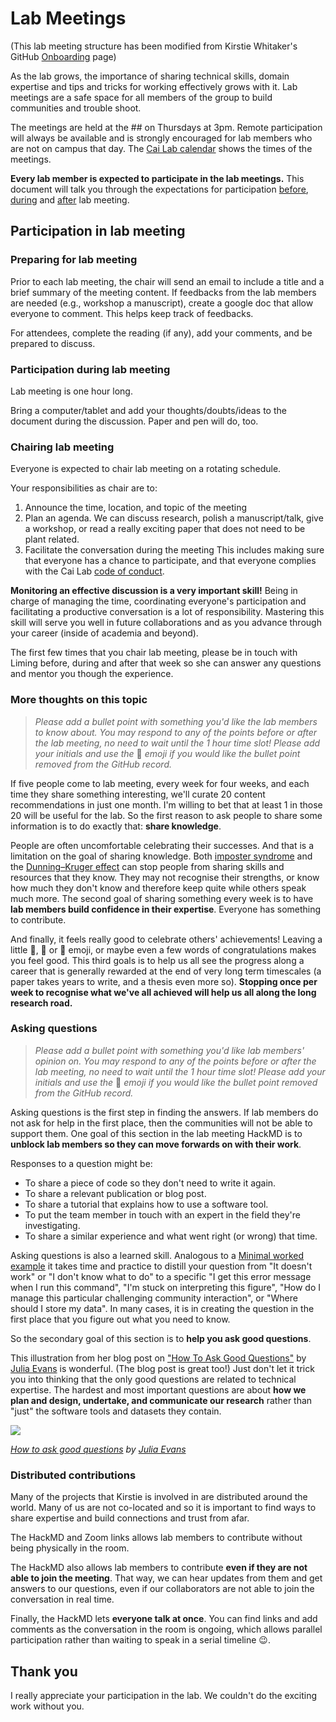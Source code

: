 # Lab Meetings

(This lab meeting structure has been modified from Kirstie Whitaker's GitHub [Onboarding](https://github.com/WhitakerLab/Onboarding) page)

As the lab grows, the importance of sharing technical skills, domain expertise and tips and tricks for working effectively grows with it.
Lab meetings are a safe space for all members of the group to build communities and trouble shoot.

The meetings are held at the ## on Thursdays at 3pm.
Remote participation will always be available and is strongly encouraged for lab members who are not on campus that day.
The [Cai Lab calendar](https://calendar.google.com/calendar/embed?src=7nar31c6ni4esif8fn1881kgds%40group.calendar.google.com) shows the times of the meetings.

**Every lab member is expected to participate in the lab meetings.**
This document will talk you through the expectations for participation [before](#preparing-for-lab-meeting), [during](#participation-during-lab-meeting) and [after](#publishing-a-summary-blog-post-after-lab-meeting) lab meeting.

## Participation in lab meeting

### Preparing for lab meeting

Prior to each lab meeting, the chair will send an email to include a title and a brief summary of the meeting content. If feedbacks from the lab members are needed (e.g., workshop a manuscript), create a google doc that allow everyone to comment. This helps keep track of feedbacks.

For attendees, complete the reading (if any), add your comments, and be prepared to discuss.

### Participation during lab meeting

Lab meeting is one hour long.

Bring a computer/tablet and add your thoughts/doubts/ideas to the document during the discussion. Paper and pen will do, too.

### Chairing lab meeting

Everyone is expected to chair lab meeting on a rotating schedule.

Your responsibilities as chair are to:

1. Announce the time, location, and topic of the meeting
2. Plan an agenda. We can discuss research, polish a manuscript/talk, give a workshop, or read a really exciting paper that does not need to be plant related.  
3. Facilitate the conversation during the meeting
  This includes making sure that everyone has a chance to participate, and that everyone complies with the Cai Lab [code of conduct](https://github.com/WhitakerLab/WhitakerLabProjectManagement/blob/master/CODE_OF_CONDUCT.md).
  
  **Monitoring an effective discussion is a very important skill!**
  Being in charge of managing the time, coordinating everyone's participation and facilitating a productive conversation is a lot of responsibility. Mastering this skill will serve you well in future collaborations and as you advance through your career (inside of academia and beyond).

The first few times that you chair lab meeting, please be in touch with Liming before, during and after that week so she can answer any questions and mentor you though the experience.

### More thoughts on this topic

> *Please add a bullet point with something you'd like the lab members to know about. You may respond to any of the points before or after the lab meeting, no need to wait until the 1 hour time slot! Please add your initials and use the* 🤫 *emoji if you would like the bullet point removed from the GitHub record.*

If five people come to lab meeting, every week for four weeks, and each time they share something interesting, we'll curate 20 content recommendations in just one month.
I'm willing to bet that at least 1 in those 20 will be useful for the lab.
So the first reason to ask people to share some information is to do exactly that: **share knowledge**.

People are often uncomfortable celebrating their successes.
And that is a limitation on the goal of sharing knowledge.
Both [imposter syndrome](https://en.wikipedia.org/wiki/Impostor_syndrome) and the [Dunning–Kruger effect](https://en.wikipedia.org/wiki/Dunning%E2%80%93Kruger_effect) can stop people from sharing skills and resources that they know.
They may not recognise their strengths, or know how much they don't know and therefore keep quite while others speak much more.
The second goal of sharing something every week is to have **lab members build confidence in their expertise**.
Everyone has something to contribute.

And finally, it feels really good to celebrate others' achievements!
Leaving a little :sparkling_heart:, :raised_hands: or :rocket: emoji, or maybe even a few words of congratulations makes you feel good.
This third goals is to help us all see the progress along a career that is generally rewarded at the end of very long term timescales (a paper takes years to write, and a thesis even more so).
**Stopping once per week to recognise what we've all achieved will help us all along the long research road.**

### Asking questions

> *Please add a bullet point with something you'd like lab members' opinion on. You may respond to any of the points before or after the lab meeting, no need to wait until the 1 hour time slot! Please add your initials and use the* 🤫 *emoji if you would like the bullet point removed from the GitHub record.*

Asking questions is the first step in finding the answers.
If lab members do not ask for help in the first place, then the communities will not be able to support them.
One goal of this section in the lab meeting HackMD is to **unblock lab members so they can move forwards on with their work**.

Responses to a question might be:

* To share a piece of code so they don't need to write it again.
* To share a relevant publication or blog post.
* To share a tutorial that explains how to use a software tool.
* To put the team member in touch with an expert in the field they're investigating.
* To share a similar experience and what went right (or wrong) that time.

Asking questions is also a learned skill.
Analogous to a [Minimal worked example](https://stackoverflow.com/help/minimal-reproducible-example) it takes time and practice to distill your question from "It doesn't work" or "I don't know what to do" to a specific "I get this error message when I run this command", "I'm stuck on interpreting this figure", "How do I manage this particular challenging community interaction", or "Where should I store my data".
In many cases, it is in creating the question in the first place that you figure out what you need to know.

So the secondary goal of this section is to **help you ask good questions**.

This illustration from her blog post on ["How To Ask Good Questions"](https://jvns.ca/blog/good-questions/) by [Julia Evans](https://jvns.ca/) is wonderful.
(The blog post is great too!) 
Just don't let it trick you into thinking that the only good questions are related to technical expertise.
The hardest and most important questions are about **how we plan and design, undertake, and communicate our research** rather than "just" the software tools and datasets they contain.

![](https://jvns.ca/images/questions.png)

*[How to ask good questions](https://jvns.ca/blog/good-questions/) by [Julia Evans](https://jvns.ca)*

### Distributed contributions

Many of the projects that Kirstie is involved in are distributed around the world.
Many of us are not co-located and so it is important to find ways to share expertise and build connections and trust from afar.

The HackMD and Zoom links allows lab members to contribute without being physically in the room.

The HackMD also allows lab members to contribute **even if they are not able to join the meeting**.
That way, we can hear updates from them and get answers to our questions, even if our collaborators are not able to join the conversation in real time.

Finally, the HackMD lets **everyone talk at once**.
You can find links and add comments as the conversation in the room is ongoing, which allows parallel participation rather than waiting to speak in a serial timeline :wink:.

## Thank you

I really appreciate your participation in the lab.
We couldn't do the exciting work without you.
